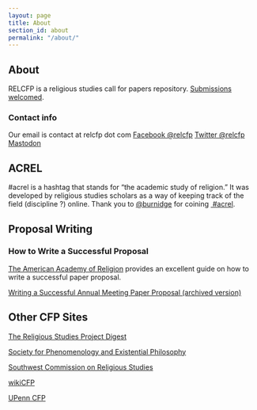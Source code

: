 ```yaml
---
layout: page
title: About
section_id: about
permalink: "/about/"
---
```


## About
RELCFP is a religious studies call for papers repository. [<i class="fa-solid fa-circle-info"  aria-hidden="true"></i> Submissions welcomed](/submission/). 

### Contact info
 Our email is contact at relcfp dot com
 [<i class="fa-brands fa-facebook" aria-hidden="true"></i> Facebook @relcfp](https://www.facebook.com/relcfp)
 [<i class="fa-brands fa-twitter" aria-hidden="true"></i> Twitter @relcfp](https://twitter.com/relcfp)
 [<i class="fa-brands fa-mastodon" aria-hidden="true"></i> Mastodon](https://mastodon.social/@relcfp)

## ACREL
#acrel is a hashtag that stands for “the academic study of religion.” It was developed by religious studies scholars as a way of keeping track of the field (discipline ?) online. Thank you to [<i class="fa-brands fa-twitter" aria-hidden="true"></i> @burnidge](https://twitter.com/burnidge) for coining [<i class="fa-brands fa-twitter" aria-hidden="true"></i> #acrel](https://twitter.com/search?q=%23acrel&f=live "#acrel").


## Proposal Writing

### How to Write a Successful Proposal

 [<i class="fa-solid fa-arrow-up-right-from-square" aria-hidden="true"></i> The American Academy of Religion](http://aarweb.org "American Academy of Religion (AAR)") provides an excellent guide on how to write a successful paper proposal.

 [<i class="fa-solid fa-arrow-up-right-from-square" aria-hidden="true"></i> Writing a Successful Annual Meeting Paper Proposal (archived version)](https://web.archive.org/web/20210918070658/https://www.aarweb.org/AARMBR/Publications-and-News-/Guides-and-Best-Practices-/AAR-Annual-Meeting-/Writing-a-Successful-Annual-Meeting-Paper-Proposal.aspx?WebsiteKey=61d76dfc-e7fe-4820-a0ca-1f792d24c06e "Writing a Successful Annual Meeting Paper Proposal, AAR")


## Other CFP Sites
 [<i class="fa-solid fa-arrow-up-right-from-square" aria-hidden="true"></i> The Religious Studies Project Digest](https://www.religiousstudiesproject.com/digest/)

 [<i class="fa-solid fa-arrow-up-right-from-square" aria-hidden="true"></i> Society for Phenomenology and Existential Philosophy](http://www.spep.org/resources)

 [<i class="fa-solid fa-arrow-up-right-from-square" aria-hidden="true"></i> Southwest Commission on Religious Studies](http://www.swcrs-online.org/swcrs-conference/call-for-papers/)

 [<i class="fa-solid fa-arrow-up-right-from-square" aria-hidden="true"></i> wikiCFP](http://www.wikicfp.com/cfp/)

 [<i class="fa-solid fa-arrow-up-right-from-square" aria-hidden="true"></i> UPenn CFP](http://call-for-papers.sas.upenn.edu/category/religion)